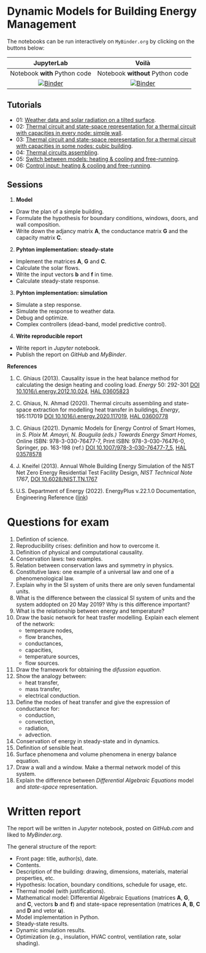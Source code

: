 # Dynamic Models for Building Energy Management

The notebooks can be run interactively on `MyBinder.org` by clicking on the buttons below:


| JupyterLab                    |  Voilà                           |  
| :---------------------------: | :------------------------------: |
|Notebook **with** Python code  | Notebook **without** Python code |
|[![Binder](https://mybinder.org/badge_logo.svg)](https://mybinder.org/v2/gh/cghiaus/dm4bem/HEAD)|[![Binder](https://mybinder.org/badge_logo.svg)](https://mybinder.org/v2/gh/cghiaus/dm4bem/HEAD)|


## Tutorials
- 01: [Weather data and solar radiation on a tilted surface](01WeatherData.ipynb).
- 02: [Thermal circuit and state-space representation for a thermal circuit with capacities in every node: simple wall](02SimpleWall.ipynb).
- 03: [Thermal circuit and state-space representation for a thermal circuit with capacities in some nodes: cubic building](03CubicBuilding.ipynb).
- 04: [Thermal circuits assembling](04AssemblingCircuits.ipynb).
- 05: [Switch between models: heating & cooling and free-running](05SwitchModels.ipynb).
- 06: [Control input: heating & cooling and free-running](06Control_Input.ipynb).

## Sessions
1. **Model**
 - Draw the plan of a simple building.
 - Formulate the hypothesis for boundary conditions, windows, doors, and wall composition.
 - Write down the adjancy matrix **A**, the conductance matrix **G** and the capacity matrix **C**.
2. **Pyhton implementation: steady-state**
 - Implement the matrices **A**, **G** and **C**.
 - Calculate the solar flows.
 - Write the input vectors **b** and **f** in time.
 - Calculate steady-state response.
3. **Pyhton implementation: simulation**
 - Simulate a step response.
 - Simulate the response to weather data.
 - Debug and optimize.
 - Complex controllers (dead-band, model predictive control).
4. **Write reproducible report**
 - Write report in *Jupyter* notebook.
 - Publish the report on *GitHub* and *MyBinder*.

**References**

1. C. Ghiaus (2013). Causality issue in the heat balance method for calculating the design heating and cooling load. *Energy* 50: 292-301
[DOI 10.1016/j.energy.2012.10.024](http://dx.doi.org/10.1016/j.energy.2012.10.024), [HAL 03605823]( https://hal.archives-ouvertes.fr/hal-03605823/document)

2. C. Ghiaus, N. Ahmad (2020). Thermal circuits assembling and state-space extraction for modelling heat transfer in buildings, *Energy*, 195:117019
[DOI 10.1016/j.energy.2020.117019](https://doi.org/10.1016/j.energy.2020.117019), [HAL 03600778](https://hal.archives-ouvertes.fr/hal-03600778/document)

3. C. Ghiaus (2021). Dynamic Models for Energy Control of Smart Homes, in *S. Ploix M. Amayri, N. Bouguila (eds.) Towards Energy Smart Homes*, Online ISBN: 978-3-030-76477-7, Print ISBN: 978-3-030-76476-0, Springer, pp. 163-198 (ref.)
[DOI 10.1007/978-3-030-76477-7_5](https://doi.org/10.1007/978-3-030-76477-7_5), [HAL 03578578](https://hal.archives-ouvertes.fr/hal-03578578/document)

4. J. Kneifel (2013). Annual Whole Building Energy Simulation of the NIST Net Zero Energy Residential Test Facility Design, *NIST Technical Note 1767*, [DOI 10.6028/NIST.TN.1767](https://doi.org/10.6028/NIST.TN.1767)

5. U.S. Department of Energy (2022). EnergyPlus v.22.1.0 Documentation, Engineering Reference ([link](https://energyplus.net/assets/nrel_custom/pdfs/pdfs_v22.1.0/EngineeringReference.pdf))

# Questions for exam
1. Defintion of science.
2. Reproducibility crises: definition and how to overcome it.
3. Definition of physical and computational causality.
4. Conservation laws: two examples.
5. Relation between conservation laws and symmetry in physics.
6. Constitutive laws: one example of a universal law and one of a phenomenological law.
7. Explain why in the SI system of units there are only seven fundamental units.
8. What is the difference between the classical SI system of units and the system addopted on 20 May 2019? Why is this difference important?
9. What is the relationship between energy and temperature?
10. Draw the basic network for heat trasfer modelling. Explain each element of the network:
    - temperaure nodes,
    - flow branches,
    - conductances,
    - capacities,
    - temperature sources,
    - flow sources.
11. Draw the framework for obtaining the *difussion equation*.
12. Show the analogy between:
    - heat transfer,
    - mass transfer,
    - electrical conduction.
13. Define the modes of heat transfer and give the expression of conductance for:
    - conduction,
    - convection,
    - radiation,
    - advection.
14. Conservation of energy in steady-state and in dynamics.
15. Definition of sensible heat.
16. Surface phenomena and volume phenomena in energy balance equation.
17. Draw a wall and a window. Make a thermal network model of this system.
18. Explain the difference between *Differential Algebraic Equations* model and *state-space* representation.

# Written report
The report will be written in *Jupyter* notebook, posted on *GitHub.com* and liked to *MyBinder.org*.

The general structure of the report:
- Front page: title, author(s), date.
- Contents.
- Description of the building: drawing, dimensions, materials, material properties, etc.
- Hypothesis: location, boundary conditions, schedule for usage, etc.
- Thermal model (with justifications).
- Mathematical model: Differential Algebraic Equations (matrices **A**, **G**, and **C**, vectors **b** and **f**) and state-space representation (matrices **A**, **B**, **C** and **D** and vetor **u**).
- Model implementation in Python.
- Steady-state results.
- Dynamic simulation results.
- Optimization (e.g., insulation, HVAC control, ventilation rate, solar shading).
